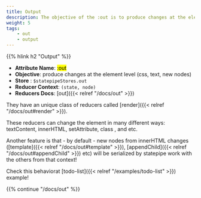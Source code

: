 ```yaml
---
title: Output
description: The objective of the :out is to produce changes at the element level (css, text, new nodes).
weight: 5
tags:
    - out
    - output
---
```


{{% hlink h2 "Output" %}}

* **Attribute Name**: <mark>:out</mark>
* **Objective**: produce changes at the element level (css, text, new nodes)
* **Store** : `$statepipeStores.out`
* **Reducer Context**: `(state, node)`
* **Reducers Docs**: [out]({{< relref "/docs/out" >}})

They have an unique class of reducers called [render]({{< relref "/docs/out#render" >}}).

These reducers can change the element in many different ways: textContent, innerHTML, setAttribute, class , and etc.

Another feature is that - by default - new nodes from innerHTML changes ([template]({{< relref "/docs/out#template" >}}), [appendChild]({{< relref "/docs/out#appendChild" >}}) etc) will be serialized by statepipe work with the others from that context!

Check this behaviorat [todo-list]({{< relref "/examples/todo-list" >}}) example!

{{% continue "/docs/out" %}}
